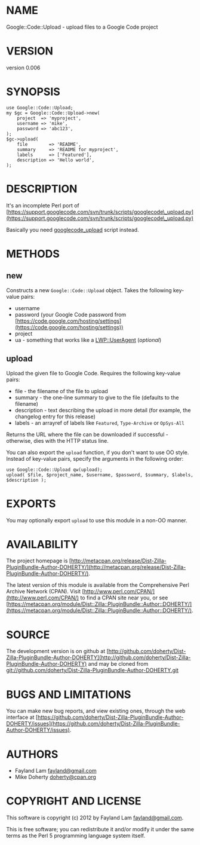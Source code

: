 # NAME

Google::Code::Upload - upload files to a Google Code project

# VERSION

version 0.006

# SYNOPSIS

    use Google::Code::Upload;
    my $gc = Google::Code::Upload->new(
        project  => 'myproject',
        username => 'mike',
        password => 'abc123',
    );
    $gc->upload(
        file        => 'README',
        summary     => 'README for myproject',
        labels      => ['Featured'],
        description => 'Hello world',
    );

# DESCRIPTION

It's an incomplete Perl port of [https://support.googlecode.com/svn/trunk/scripts/googlecode\_upload.py](https://support.googlecode.com/svn/trunk/scripts/googlecode\_upload.py)

Basically you need [googlecode\_upload](http://search.cpan.org/perldoc?googlecode\_upload) script instead.

# METHODS

## new

Constructs a new `Google::Code::Upload` object. Takes the following key-value
pairs:

- username
- password (your Google Code password from [https://code.google.com/hosting/settings](https://code.google.com/hosting/settings))
- project
- ua - something that works like a [LWP::UserAgent](http://search.cpan.org/perldoc?LWP::UserAgent) (_optional_)

## upload

Upload the given file to Google Code. Requires the following key-value pairs:

- file - the filename of the file to upload
- summary - the one-line summary to give to the file (defaults to the filename)
- description - text describing the upload in more detail (for example, the
changelog entry for this release)
- labels - an arrayref of labels like `Featured`, `Type-Archive` or `OpSys-All`

Returns the URL where the file can be downloaded if successful - otherwise, dies
with the HTTP status line.

You can also export the `upload` function, if you don't want to use OO style.
Instead of key-value pairs, specify the arguments in the following order:

    use Google::Code::Upload qw(upload);
    upload( $file, $project_name, $username, $password, $summary, $labels, $description );

# EXPORTS

You may optionally export `upload` to use this module in a non-OO manner.

# AVAILABILITY

The project homepage is [http://metacpan.org/release/Dist-Zilla-PluginBundle-Author-DOHERTY/](http://metacpan.org/release/Dist-Zilla-PluginBundle-Author-DOHERTY/).

The latest version of this module is available from the Comprehensive Perl
Archive Network (CPAN). Visit [http://www.perl.com/CPAN/](http://www.perl.com/CPAN/) to find a CPAN
site near you, or see [https://metacpan.org/module/Dist::Zilla::PluginBundle::Author::DOHERTY/](https://metacpan.org/module/Dist::Zilla::PluginBundle::Author::DOHERTY/).

# SOURCE

The development version is on github at [http://github.com/doherty/Dist-Zilla-PluginBundle-Author-DOHERTY](http://github.com/doherty/Dist-Zilla-PluginBundle-Author-DOHERTY)
and may be cloned from [git://github.com/doherty/Dist-Zilla-PluginBundle-Author-DOHERTY.git](git://github.com/doherty/Dist-Zilla-PluginBundle-Author-DOHERTY.git)

# BUGS AND LIMITATIONS

You can make new bug reports, and view existing ones, through the
web interface at [https://github.com/doherty/Dist-Zilla-PluginBundle-Author-DOHERTY/issues](https://github.com/doherty/Dist-Zilla-PluginBundle-Author-DOHERTY/issues).

# AUTHORS

- Fayland Lam <fayland@gmail.com>
- Mike Doherty <doherty@cpan.org>

# COPYRIGHT AND LICENSE

This software is copyright (c) 2012 by Fayland Lam <fayland@gmail.com>.

This is free software; you can redistribute it and/or modify it under
the same terms as the Perl 5 programming language system itself.
